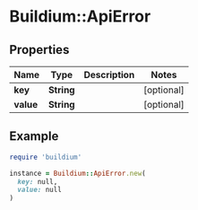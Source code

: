 # Buildium::ApiError

## Properties

| Name | Type | Description | Notes |
| ---- | ---- | ----------- | ----- |
| **key** | **String** |  | [optional] |
| **value** | **String** |  | [optional] |

## Example

```ruby
require 'buildium'

instance = Buildium::ApiError.new(
  key: null,
  value: null
)
```

